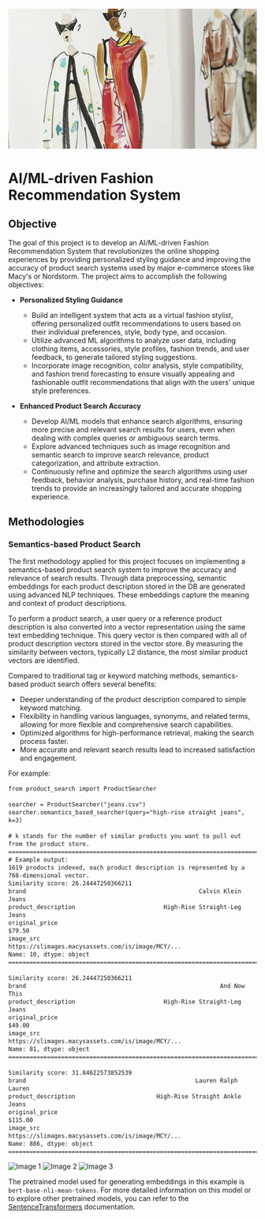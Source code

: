 ![image](cover.png)

# **AI/ML-driven Fashion Recommendation System**
## **Objective**

The goal of this project is to develop an AI/ML-driven Fashion Recommendation System that revolutionizes the online shopping experiences by providing personalized styling guidance and improving the accuracy of product search systems used by major e-commerce stores like Macy's or Nordstorm. The project aims to accomplish the following objectives:

* **Personalized Styling Guidance**
    * Build an intelligent system that acts as a virtual fashion stylist, offering personalized outfit recommendations to users based on their individual preferences, style, body type, and occasion.
    * Utilize advanced ML algorithms to analyze user data, including clothing items, accessories, style profiles, fashion trends, and user feedback, to generate tailored styling suggestions.
    * Incorporate image recognition, color analysis, style compatibility, and fashion trend forecasting to ensure visually appealing and fashionable outfit recommendations that align with the users' unique style preferences.

* **Enhanced Product Search Accuracy**
    * Develop AI/ML models that enhance search algorithms, ensuring more precise and relevant search results for users, even when dealing with complex queries or ambiguous search terms.
    * Explore advanced techniques such as image recognition and semantic search to improve search relevance, product categorization, and attribute extraction.
    * Continuously refine and optimize the search algorithms using user feedback, behavior analysis, purchase history, and real-time fashion trends to provide an increasingly tailored and accurate shopping experience.

## **Methodologies**

### **Semantics-based Product Search**

The first methodology applied for this project focuses on implementing a semantics-based product search system to improve the accuracy and relevance of search results. Through data preprocessing, semantic embeddings for each product description stored in the DB are generated using advanced NLP techniques. These embeddings capture the meaning and context of product descriptions. 

To perform a product search, a user query or a reference product description is also converted into a vector representation using the same text embedding technique. This query vector is then compared with all of product description vectors stored in the vector store. By measuring the similarity between vectors, typically L2 distance, the most similar product vectors are identified.

Compared to traditional tag or keyword matching methods, semantics-based product search offers several benefits:
* Deeper understanding of the product description compared to simple keyword matching.
* Flexibility in handling various languages, synonyms, and related terms, allowing for more flexible and comprehensive search capabilities.
* Optimized algorithms for high-performance retrieval, making the search process faster.
* More accurate and relevant search results lead to increased satisfaction and engagement.


For example:

```
from product_search import ProductSearcher

searcher = ProductSearcher("jeans.csv")
searcher.semantics_based_searcher(query="high-rise straight jeans", k=3)

# k stands for the number of similar products you want to pull out from the product store.
=========================================================================
# Example output:
1619 products indexed, each product description is represented by a 768-dimensional vector.
Similarity score: 26.24447250366211
brand                                                 Calvin Klein Jeans
product_description                         High-Rise Straight-Leg Jeans
original_price                                                    $79.50
image_src              https://slimages.macysassets.com/is/image/MCY/...
Name: 10, dtype: object
=========================================================================

Similarity score: 26.24447250366211
brand                                                       And Now This
product_description                         High-Rise Straight-Leg Jeans
original_price                                                    $49.00
image_src              https://slimages.macysassets.com/is/image/MCY/...
Name: 81, dtype: object
=========================================================================

Similarity score: 31.84622573852539
brand                                                Lauren Ralph Lauren
product_description                       High-Rise Straight Ankle Jeans
original_price                                                   $115.00
image_src              https://slimages.macysassets.com/is/image/MCY/...
Name: 886, dtype: object
=========================================================================
```

<img src="https://slimages.macysassets.com/is/image/MCY/products/3/optimized/25527343_fpx.tif?$browse$&wid=1200&fmt=jpeg" alt="Image 1" width="32%"/> <img src="https://slimages.macysassets.com/is/image/MCY/products/4/optimized/24882424_fpx.tif?$browse$&wid=1200&fmt=jpeg" alt="Image 2" width="32%"/> <img src="https://slimages.macysassets.com/is/image/MCY/products/4/optimized/23388484_fpx.tif?$browse$&wid=1200&fmt=jpeg" alt="Image 3" width="32%"/>

The pretrained model used for generating embeddings in this example is `bert-base-nli-mean-tokens`. For more detailed information on this model or to explore other pretrained models, you can refer to the [SentenceTransformers](https://www.sbert.net/) documentation.
